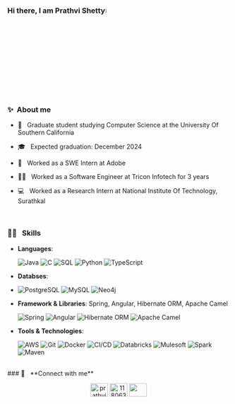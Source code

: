 ### Hi there, I am Prathvi Shetty<img src="https://media.giphy.com/media/hvRJCLFzcasrR4ia7z/giphy.gif" width="5%"></a>

### ✨ &nbsp;**About me**
- 🔭 &nbsp; Graduate student studying Computer Science at the University Of Southern California
- 🎓 &nbsp; Expected graduation: December 2024
- 🏢 &nbsp; Worked as a SWE Intern at Adobe
- 👨‍💻 &nbsp; Worked as a Software Engineer at Tricon Infotech for 3 years
- 💻 &nbsp; Worked as a Research Intern at National Institute Of Technology, Surathkal

  <br>

### 🤹🏼  &nbsp; **Skills**
- **Languages**: 
   <p>
  <img alt="Java" src="https://img.shields.io/badge/-Java-D22128?style=flat-square&logo=oracle&logoColor=white" />
  <img alt="C" src="https://img.shields.io/badge/-C-225593?style=flat-square&logo=c&logoColor=white" /> 
  <img alt="SQL" src="https://img.shields.io/badge/-SQL-46a2f1?style=flat-square&logo=postgresql&logoColor=white" />
  <img alt="Python" src="https://img.shields.io/badge/-Python-2088FF?style=flat-square&logo=python&logoColor=white" />
  <img alt="TypeScript" src="https://img.shields.io/badge/-TypeScript-1a73e8?style=flat-square&logo=typescript&logoColor=white" />
  </p>
- **Databses**:
- <p>
  <img alt="PostgreSQL" src="https://img.shields.io/badge/-PostgreSQL-430098?style=flat-square&logo=postgresql&logoColor=white" />
  <img alt="MySQL" src="https://img.shields.io/badge/-MySQL-764ABC?style=flat-square&logo=mysql&logoColor=white" />
  <img alt="Neo4j" src="https://img.shields.io/badge/-Neo4j-B7178C?style=flat-square&logo=neo4j&logoColor=white" />
  </p>
- **Framework & Libraries**: Spring, Angular, Hibernate ORM, Apache Camel
  <p>
  <img alt="Spring" src="https://img.shields.io/badge/-Spring-CC6699?style=flat-square&logo=spring&logoColor=white" />
  <img alt="Angular" src="https://img.shields.io/badge/-Angular-db7092?style=flat-square&logo=angular&logoColor=white" />
  <img alt="Hibernate ORM" src="https://img.shields.io/badge/-Hibernate-F05032?style=flat-square&logo=hibernate&logoColor=white" />
  <img alt="Apache Camel" src="https://img.shields.io/badge/-Apache-ea2845?style=flat-square&logo=apache&logoColor=white" />
  </p>
- **Tools & Technologies**: <p> 
  <img alt="AWS" src="https://img.shields.io/badge/-AWS-FB542B?style=flat-square&logo=amazonwebservices&logoColor=white" />
  <img alt="Git" src="https://img.shields.io/badge/-Git-EC4A3F?style=flat-square&logo=git&logoColor=white" />
  <img alt="Docker" src="https://img.shields.io/badge/-Docker-F9A03C?style=flat-square&logo=docker&logoColor=white" />
  <img alt="CI/CD" src="https://img.shields.io/badge/-CI/CD-F7B93E?style=flat-square&logo=jenkins&logoColor=white" />
  <img alt="Databricks" src="https://img.shields.io/badge/-Databricks-13aa52?style=flat-square&logo=databricks&logoColor=white" />
  <img alt="Mulesoft" src="https://img.shields.io/badge/-Mulesoft-43853d?style=flat-square&logo=mulesoft&logoColor=white" />
  <img alt="Spark" src="https://img.shields.io/badge/-Spark-F05032?style=flat-square&logo=apachespark&logoColor=white" />
  <img alt="Maven" src="https://img.shields.io/badge/-Maven-ea2845?style=flat-square&logo=apachemaven&logoColor=white" />
  </p>
<br>
### 🔗 &nbsp; **Connect with me**
<p align="center">
<a href="https://www.linkedin.com/in/shetty-prathvi/" target="blank"><img align="center" src="https://raw.githubusercontent.com/rahuldkjain/github-profile-readme-generator/master/src/images/icons/Social/linked-in-alt.svg" alt="prathviShetty" height="30" width="40" /></a>
<a href="https://stackoverflow.com/users/11806393/prathvi-shetty" target="blank"><img align="center" src="https://raw.githubusercontent.com/rahuldkjain/github-profile-readme-generator/master/src/images/icons/Social/stack-overflow.svg" alt="11806393" height="30" width="40" /></a>
<a href="https://medium.com/@prathvi.shetty97" target="blank"><img align="center" src="https://github.com/rahuldkjain/github-profile-readme-generator/blob/master/src/images/icons/Social/medium.svg" height="30" width="40" /></a>
</p>
